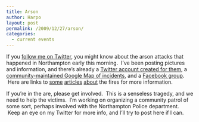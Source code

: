 ```yaml
---
title: Arson
author: Harpo
layout: post
permalink: /2009/12/27/arson/
categories:
  - current events
---
```

If you <a href="http://twitter.com/renaissanceboy" target="_blank">follow me on Twitter</a>, you might know about the arson attacks that happened in Northampton early this morning.  I&#8217;ve been posting pictures and information, and there&#8217;s already a <a href="http://twitter.com/01060support" target="_blank">Twitter account created for them</a>, a <a href="http://maps.google.com/maps/ms?ie=UTF8&hl=en&msa=0&msid=108096318570135017840.00047bb8cfaa22b7e9886&z=15" target="_blank">community-maintained Google Map of incidents</a>, and a <a href="http://www.facebook.com/group.php?gid=224400058116&ref=nf" target="_blank">Facebook group</a>.  Here are links to <a href="http://gazettenet.com/2009/12/26/two-northampton-men-die-today-string-suspicious-fires-police-can" target="_blank">some</a> <a href="http://www.wwlp.com/dpp/news/local/residents-in-fear-following-fires" target="_blank">articles</a> <a href="http://www.masslive.com/news/index.ssf/2009/12/fires_investigated_in_northamp.html" target="_blank">about</a> the fires for more information.

If you&#8217;re in the are, please get involved.  This is a senseless tragedy, and we need to help the victims.  I&#8217;m working on organizing a community patrol of some sort, perhaps involved with the Northampton Police department.  Keep an eye on my Twitter for more info, and I&#8217;ll try to post here if I can.
